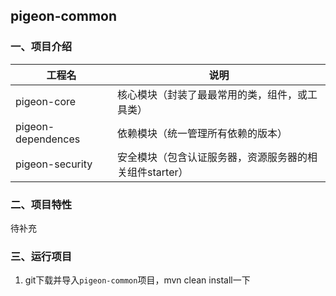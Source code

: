 ##  pigeon-common



### 一、项目介绍

| 工程名             | 说明                                                    |
| ------------------ | ------------------------------------------------------- |
| pigeon-core        | 核心模块（封装了最最常用的类，组件，或工具类）          |
| pigeon-dependences | 依赖模块（统一管理所有依赖的版本）                      |
| pigeon-security    | 安全模块（包含认证服务器，资源服务器的相关组件starter） |



### 二、项目特性

待补充

### 三、运行项目

1. git下载并导入`pigeon-common`项目，mvn clean install一下

   
